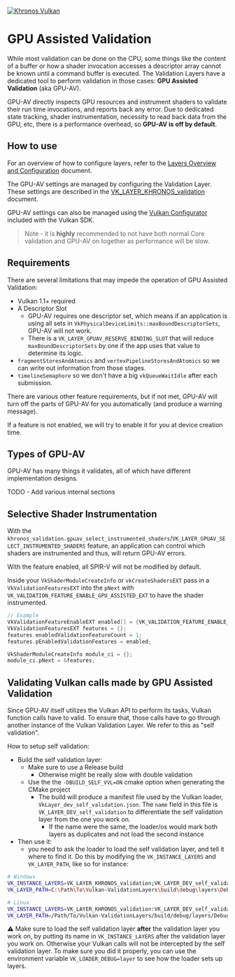 <!-- markdownlint-disable MD041 -->
<!-- Copyright 2015-2025 Valve Corporation -->
<!-- Copyright 2015-2025 LunarG, Inc. -->
[![Khronos Vulkan][1]][2]

[1]: https://vulkan.lunarg.com/img/Vulkan_100px_Dec16.png "https://www.khronos.org/vulkan/"
[2]: https://www.khronos.org/vulkan/

# GPU Assisted Validation

While most validation can be done on the CPU, some things like the content of a buffer or how a shader invocation accesses a descriptor array cannot be known until a command buffer is executed. The Validation Layers have a dedicated tool to perform validation in those cases: **GPU Assisted Validation** (aka GPU-AV).

GPU-AV directly inspects GPU resources and instrument shaders to validate their run time invocations, and reports back any error. Due to dedicated state tracking, shader instrumentation, necessity to read back data from the GPU, etc, there is a performance overhead, so **GPU-AV is off by default**.

## How to use

For an overview of how to configure layers, refer to the [Layers Overview and Configuration](https://vulkan.lunarg.com/doc/sdk/latest/windows/layer_configuration.html) document.

The GPU-AV settings are managed by configuring the Validation Layer. These settings are described in the [VK_LAYER_KHRONOS_validation](https://vulkan.lunarg.com/doc/sdk/latest/windows/khronos_validation_layer.html#user-content-layer-details) document.

GPU-AV settings can also be managed using the [Vulkan Configurator](https://vulkan.lunarg.com/doc/sdk/latest/windows/vkconfig.html) included with the Vulkan SDK.

> Note - it is **highly** recommended to not have both normal Core validation and GPU-AV on together as performance will be slow.

## Requirements

There are several limitations that may impede the operation of GPU Assisted Validation:

- Vulkan 1.1+ required
- A Descriptor Slot
    - GPU-AV requires one descriptor set, which means if an application is using all sets in `VkPhysicalDeviceLimits::maxBoundDescriptorSets`, GPU-AV will not work.
    - There is a `VK_LAYER_GPUAV_RESERVE_BINDING_SLOT` that will reduce `maxBoundDescriptorSets` by one if the app uses that value to determine its logic.
- `fragmentStoresAndAtomics` and `vertexPipelineStoresAndAtomics` so we can write out information from those stages.
- `timelineSemaphore` so we don't have a big `vkQueueWaitIdle` after each submission.

There are various other feature requirements, but if not met, GPU-AV will turn off the parts of GPU-AV for you automatically (and produce a warning message).

If a feature is not enabled, we will try to enable it for you at device creation time.

## Types of GPU-AV

GPU-AV has many things it validates, all of which have different implementation designs.

TODO - Add various internal sections

## Selective Shader Instrumentation

With the `khronos_validation.gpuav_select_instrumented_shaders`/`VK_LAYER_GPUAV_SELECT_INSTRUMENTED_SHADERS` feature, an application can control which shaders are instrumented and thus, will return GPU-AV errors.

With the feature enabled, all SPIR-V will not be modified by default.

Inside your `VkShaderModuleCreateInfo` or `vkCreateShadersEXT` pass in a `VkValidationFeaturesEXT` into the `pNext` with `VK_VALIDATION_FEATURE_ENABLE_GPU_ASSISTED_EXT` to have the shader instrumented.

```c++
// Example
VkValidationFeatureEnableEXT enabled[] = {VK_VALIDATION_FEATURE_ENABLE_GPU_ASSISTED_EXT};
VkValidationFeaturesEXT features = {};
features.enabledValidationFeatureCount = 1;
features.pEnabledValidationFeatures = enabled;

VkShaderModuleCreateInfo module_ci = {};
module_ci.pNext = &features;
```

## Validating Vulkan calls made by GPU Assisted Validation

Since GPU-AV itself utilizes the Vulkan API to perform its tasks,
Vulkan function calls have to valid. To ensure that, those calls have to
go through another instance of the Vulkan Validation Layer. We refer to this
as "self validation".

How to setup self validation:
- Build the self validation layer:
    - Make sure to use a Release build
        - Otherwise might be really slow with double validation
    - Use the the `-DBUILD_SELF_VVL=ON` cmake option when generating the CMake project
        - The build will produce a manifest file used by the Vulkan loader, `VkLayer_dev_self_validation.json`.
        The `name` field in this file is `VK_LAYER_DEV_self_validation` to differentiate the self validation layer from the one you work on.
            - If the name were the same, the loader/os would mark both layers as duplicates and not load the second instance
- Then use it:
    - you need to ask the loader to load the self validation layer, and tell it where to find it.
        Do this by modifying the `VK_INSTANCE_LAYERS` and `VK_LAYER_PATH`, like so for instance:
```bash
# Windows
VK_INSTANCE_LAYERS=VK_LAYER_KHRONOS_validation;VK_LAYER_DEV_self_validation
VK_LAYER_PATH=C:\Path\To\Vulkan-ValidationLayers\build\debug\layers\Debug;C:\Path\To\Vulkan-ValidationLayers\build_self_vvl\layers\Release

# Linux
VK_INSTANCE_LAYERS=VK_LAYER_KHRONOS_validation:VK_LAYER_DEV_self_validation
VK_LAYER_PATH=/Path/To/Vulkan-ValidationLayers/build/debug/layers/Debug:/Path/To/Vulkan-ValidationLayers/build_self_vvl/layers/Release
```

⚠️ Make sure to load the self validation layer **after** the validation layer you work on, by putting its name in `VK_INSTANCE_LAYERS` after the validation layer you work on. Otherwise your Vulkan calls will not be intercepted by the self validation layer.
To make sure you did it properly, you can use the environment variable `VK_LOADER_DEBUG=layer` to see how the loader sets up layers.
